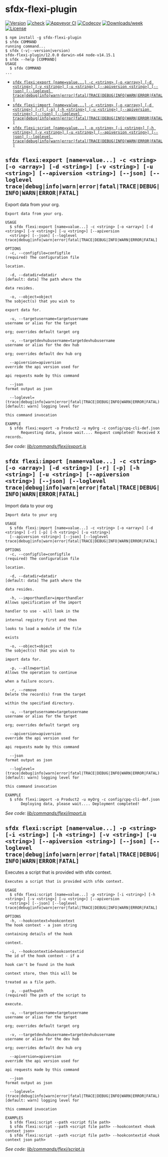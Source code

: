 
sfdx-flexi-plugin
==================



[![Version](https://img.shields.io/npm/v/sfdx-flexi-plugin.svg)](https://npmjs.org/package/sfdx-flexi-plugin)
[![check](https://github.com/gitfish/sfdx-flexi-plugin/actions/workflows/check.yml/badge.svg)](https://github.com/gitfish/sfdx-flexi-plugin/actions/workflows/check.yml)
[![Appveyor CI](https://ci.appveyor.com/api/projects/status/github/the-money/sfdx-sample-plugin?branch=master&svg=true)](https://ci.appveyor.com/project/heroku/sfdx-sample-plugin/branch/master)
[![Codecov](https://codecov.io/gh/the-money/sfdx-sample-plugin/branch/master/graph/badge.svg)](https://codecov.io/gh/the-money/sfdx-sample-plugin)
[![Downloads/week](https://img.shields.io/npm/dw/sfdx-flexi-plugin.svg)](https://npmjs.org/package/sfdx-flexi-plugin)
[![License](https://img.shields.io/npm/l/sfdx-flexi-plugin.svg)](https://github.com/gitfish/sfdx-flexi-plugin/blob/master/package.json)

<!-- toc -->

<!-- tocstop -->
<!-- install -->
<!-- usage -->
```sh-session
$ npm install -g sfdx-flexi-plugin
$ sfdx COMMAND
running command...
$ sfdx (-v|--version|version)
sfdx-flexi-plugin/12.0.0 darwin-x64 node-v14.15.1
$ sfdx --help [COMMAND]
USAGE
  $ sfdx COMMAND
...
```
<!-- usagestop -->
<!-- commands -->
* [`sfdx flexi:export [name=value...] -c <string> [-o <array>] [-d <string>] [-v <string>] [-u <string>] [--apiversion <string>] [--json] [--loglevel trace|debug|info|warn|error|fatal|TRACE|DEBUG|INFO|WARN|ERROR|FATAL]`](#sfdx-flexiexport-namevalue--c-string--o-array--d-string--v-string--u-string---apiversion-string---json---loglevel-tracedebuginfowarnerrorfataltracedebuginfowarnerrorfatal)
* [`sfdx flexi:import [name=value...] -c <string> [-o <array>] [-d <string>] [-r] [-p] [-h <string>] [-u <string>] [--apiversion <string>] [--json] [--loglevel trace|debug|info|warn|error|fatal|TRACE|DEBUG|INFO|WARN|ERROR|FATAL]`](#sfdx-flexiimport-namevalue--c-string--o-array--d-string--r--p--h-string--u-string---apiversion-string---json---loglevel-tracedebuginfowarnerrorfataltracedebuginfowarnerrorfatal)
* [`sfdx flexi:script [name=value...] -p <string> [-i <string>] [-h <string>] [-v <string>] [-u <string>] [--apiversion <string>] [--json] [--loglevel trace|debug|info|warn|error|fatal|TRACE|DEBUG|INFO|WARN|ERROR|FATAL]`](#sfdx-flexiscript-namevalue--p-string--i-string--h-string--v-string--u-string---apiversion-string---json---loglevel-tracedebuginfowarnerrorfataltracedebuginfowarnerrorfatal)

## `sfdx flexi:export [name=value...] -c <string> [-o <array>] [-d <string>] [-v <string>] [-u <string>] [--apiversion <string>] [--json] [--loglevel trace|debug|info|warn|error|fatal|TRACE|DEBUG|INFO|WARN|ERROR|FATAL]`

Export data from your org.

```
Export data from your org.

USAGE
  $ sfdx flexi:export [name=value...] -c <string> [-o <array>] [-d <string>] [-v <string>] [-u <string>] [--apiversion 
  <string>] [--json] [--loglevel trace|debug|info|warn|error|fatal|TRACE|DEBUG|INFO|WARN|ERROR|FATAL]

OPTIONS
  -c, --configfile=configfile                                                       (required) The configuration file
                                                                                    location.

  -d, --datadir=datadir                                                             [default: data] The path where the
                                                                                    data resides.

  -o, --object=object                                                               The sobject(s) that you wish to
                                                                                    export data for.

  -u, --targetusername=targetusername                                               username or alias for the target
                                                                                    org; overrides default target org

  -v, --targetdevhubusername=targetdevhubusername                                   username or alias for the dev hub
                                                                                    org; overrides default dev hub org

  --apiversion=apiversion                                                           override the api version used for
                                                                                    api requests made by this command

  --json                                                                            format output as json

  --loglevel=(trace|debug|info|warn|error|fatal|TRACE|DEBUG|INFO|WARN|ERROR|FATAL)  [default: warn] logging level for
                                                                                    this command invocation

EXAMPLE
  $ sfdx flexi:export -o Product2 -u myOrg -c config/cpq-cli-def.json
       Requesting data, please wait.... Request completed! Received X records.
```

_See code: [lib/commands/flexi/export.js](https://github.com/gitfish/sfdx-flexi-plugin/blob/v12.0.0/lib/commands/flexi/export.js)_

## `sfdx flexi:import [name=value...] -c <string> [-o <array>] [-d <string>] [-r] [-p] [-h <string>] [-u <string>] [--apiversion <string>] [--json] [--loglevel trace|debug|info|warn|error|fatal|TRACE|DEBUG|INFO|WARN|ERROR|FATAL]`

Import data to your org

```
Import data to your org

USAGE
  $ sfdx flexi:import [name=value...] -c <string> [-o <array>] [-d <string>] [-r] [-p] [-h <string>] [-u <string>] 
  [--apiversion <string>] [--json] [--loglevel trace|debug|info|warn|error|fatal|TRACE|DEBUG|INFO|WARN|ERROR|FATAL]

OPTIONS
  -c, --configfile=configfile                                                       (required) The configuration file
                                                                                    location.

  -d, --datadir=datadir                                                             [default: data] The path where the
                                                                                    data resides.

  -h, --importhandler=importhandler                                                 Allows specification of the import
                                                                                    handler to use - will look in the
                                                                                    internal registry first and then
                                                                                    looks to load a module if the file
                                                                                    exists

  -o, --object=object                                                               The sobject(s) that you wish to
                                                                                    import data for.

  -p, --allowpartial                                                                Allows the operation to continue
                                                                                    when a failure occurs.

  -r, --remove                                                                      Delete the record(s) from the target
                                                                                    within the specified directory.

  -u, --targetusername=targetusername                                               username or alias for the target
                                                                                    org; overrides default target org

  --apiversion=apiversion                                                           override the api version used for
                                                                                    api requests made by this command

  --json                                                                            format output as json

  --loglevel=(trace|debug|info|warn|error|fatal|TRACE|DEBUG|INFO|WARN|ERROR|FATAL)  [default: warn] logging level for
                                                                                    this command invocation

EXAMPLE
  $ sfdx flexi:import -o Product2 -u myOrg -c config/cpq-cli-def.json
       Deploying data, please wait.... Deployment completed!
```

_See code: [lib/commands/flexi/import.js](https://github.com/gitfish/sfdx-flexi-plugin/blob/v12.0.0/lib/commands/flexi/import.js)_

## `sfdx flexi:script [name=value...] -p <string> [-i <string>] [-h <string>] [-v <string>] [-u <string>] [--apiversion <string>] [--json] [--loglevel trace|debug|info|warn|error|fatal|TRACE|DEBUG|INFO|WARN|ERROR|FATAL]`

Executes a script that is provided with sfdx context.

```
Executes a script that is provided with sfdx context.

USAGE
  $ sfdx flexi:script [name=value...] -p <string> [-i <string>] [-h <string>] [-v <string>] [-u <string>] [--apiversion 
  <string>] [--json] [--loglevel trace|debug|info|warn|error|fatal|TRACE|DEBUG|INFO|WARN|ERROR|FATAL]

OPTIONS
  -h, --hookcontext=hookcontext                                                     The hook context - a json string
                                                                                    containing details of the hook
                                                                                    context.

  -i, --hookcontextid=hookcontextid                                                 The id of the hook context - if a
                                                                                    hook can't be found in the hook
                                                                                    context store, then this will be
                                                                                    treated as a file path.

  -p, --path=path                                                                   (required) The path of the script to
                                                                                    execute.

  -u, --targetusername=targetusername                                               username or alias for the target
                                                                                    org; overrides default target org

  -v, --targetdevhubusername=targetdevhubusername                                   username or alias for the dev hub
                                                                                    org; overrides default dev hub org

  --apiversion=apiversion                                                           override the api version used for
                                                                                    api requests made by this command

  --json                                                                            format output as json

  --loglevel=(trace|debug|info|warn|error|fatal|TRACE|DEBUG|INFO|WARN|ERROR|FATAL)  [default: warn] logging level for
                                                                                    this command invocation

EXAMPLES
  $ sfdx flexi:script --path <script file path>
  $ sfdx flexi:script --path <script file path> --hookcontext <hook context json>
  $ sfdx flexi:script --path <script file path> --hookcontextid <hook context json path>
```

_See code: [lib/commands/flexi/script.js](https://github.com/gitfish/sfdx-flexi-plugin/blob/v12.0.0/lib/commands/flexi/script.js)_
<!-- commandsstop -->
